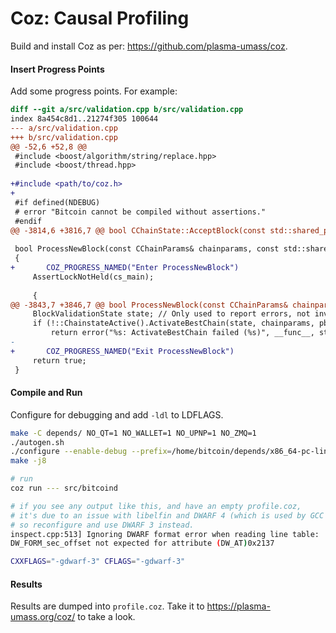 # Coz: Causal Profiling

Build and install Coz as per: https://github.com/plasma-umass/coz.

#### Insert Progress Points

Add some progress points. For example:

```diff
diff --git a/src/validation.cpp b/src/validation.cpp
index 8a454c8d1..21274f305 100644
--- a/src/validation.cpp
+++ b/src/validation.cpp
@@ -52,6 +52,8 @@
 #include <boost/algorithm/string/replace.hpp>
 #include <boost/thread.hpp>
 
+#include <path/to/coz.h>
+
 #if defined(NDEBUG)
 # error "Bitcoin cannot be compiled without assertions."
 #endif
@@ -3814,6 +3816,7 @@ bool CChainState::AcceptBlock(const std::shared_ptr<const CBlock>& pblock, Block
 
 bool ProcessNewBlock(const CChainParams& chainparams, const std::shared_ptr<const CBlock> pblock, bool fForceProcessing, bool *fNewBlock)
 {
+       COZ_PROGRESS_NAMED("Enter ProcessNewBlock")
     AssertLockNotHeld(cs_main);
 
     {
@@ -3843,7 +3846,7 @@ bool ProcessNewBlock(const CChainParams& chainparams, const std::shared_ptr<cons
     BlockValidationState state; // Only used to report errors, not invalidity - ignore it
     if (!::ChainstateActive().ActivateBestChain(state, chainparams, pblock))
         return error("%s: ActivateBestChain failed (%s)", __func__, state.ToString());
-
+       COZ_PROGRESS_NAMED("Exit ProcessNewBlock")
     return true;
 }

```

#### Compile and Run

Configure for debugging and add `-ldl` to LDFLAGS.

```bash
make -C depends/ NO_QT=1 NO_WALLET=1 NO_UPNP=1 NO_ZMQ=1
./autogen.sh
./configure --enable-debug --prefix=/home/bitcoin/depends/x86_64-pc-linux-gnu LDFLAGS="-ldl"
make -j8

# run
coz run --- src/bitcoind

# if you see any output like this, and have an empty profile.coz,
# it's due to an issue with libelfin and DWARF 4 (which is used by GCC 9+),
# so reconfigure and use DWARF 3 instead.
inspect.cpp:513] Ignoring DWARF format error when reading line table: 
DW_FORM_sec_offset not expected for attribute (DW_AT)0x2137

CXXFLAGS="-gdwarf-3" CFLAGS="-gdwarf-3"
```

#### Results

Results are dumped into `profile.coz`. 
Take it to https://plasma-umass.org/coz/ to take a look.

